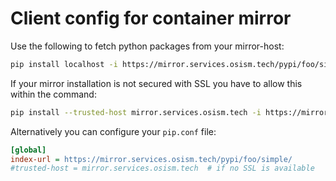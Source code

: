 # Client config for container mirror

Use the following to fetch python packages from your mirror-host:

```sh
pip install localhost -i https://mirror.services.osism.tech/pypi/foo/simple/ shelf-reader
```

If your mirror installation is not secured with SSL you have to allow this within the command:

```sh
pip install --trusted-host mirror.services.osism.tech -i https://mirror.services.osism.tech/pypi/foo/simple/ shelf-reader
```

Alternatively you can configure your `pip.conf` file:

```ini
[global]
index-url = https://mirror.services.osism.tech/pypi/foo/simple/
#trusted-host = mirror.services.osism.tech  # if no SSL is available
```
